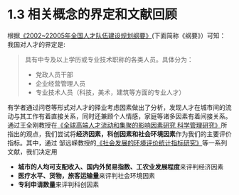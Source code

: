 # 1.3 相关概念的界定和文献回顾
根据[《2002~22005年全国人才队伍建设规划纲要》](http://www.most.gov.cn/ztzl/qgkjgzhy/2007/2007kjrc/2007kjrczc/200701/t20070126_40009.html)(下面简称《纲要》）可知：我国对人才的界定是:
>具有中专及以上学历或专业技术职称的各类人员。具体分为：
>- 党政人员干部
>- 企业经营管理人员
>- 专业技术人员（科技，美术，建筑等方面的专业人才）

有学者通过问卷等形式对人才的择业考虑因素做出了分析，发现人才在城市间的流动与其工作有着直接关系，同时还兼顾个人情感，家庭等诸多因素有着间接关系。
通过王全刚教授在[《全球高端人才流动和集聚的影响因素研究 科学管理研究》]((tps://kns.cnki.net/KXReader/Detail?invoice=X2p0C%2B8TJFan2F20oBhba43264FxOMhlmfAtDtH1N0XYiIqS%2BhGAnvPZjVGMqcT04CVZvOE0V7SPZmaUPrPHT7E7rylW%2BLarTyzACpFmW5yp16Hu%2BhxfoDaLVWnI3MaANt0lT8S6ICr1oy90f9UlB7uCvnBWtz0KoRq97VfcLTI%3D&DBCODE=CJFD&FileName=KXGY201701024&TABLEName=cjfdlast2017&nonce=176BEC4EC2004621A2A8C03F2CC1E36F&uid=&TIMESTAMP=1642171831390))所指出的观点，我们尝试将**经济因素，科创因素和社会环境因素**作为我们的主要评价指标。其中，通过 邹远嵘教授的[《社会发展的环境评价统计指标研究》](https://www.docin.com/p-771533265.html)等一系列文献，我们决定用

- **城市的人均可支配收入、国内外贸易指数、工农业发展程度**来评判经济因素
- **医疗水平、货物，旅客运输量**来评判社会环境因素
- **专利申请数量**来评判科创因素

